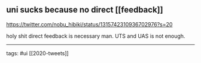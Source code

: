 ## uni sucks because no direct [[feedback]]
https://twitter.com/nobu_hibiki/status/1315742310936702976?s=20

holy shit direct feedback is necessary man. UTS and UAS is not enough. 

___

tags: #ui
[[2020-tweets]] 